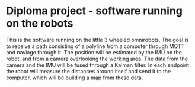﻿# Diploma project - software running on the robots

This is the software running on the little 3 wheeled omnirobots. The goal is to receive a path consisting of a polyline from a computer through MQTT and naviage through it.
The position will be estimated by the IMU on the robot, and from a camera overlooking the working area. The data from the camera and the IMU will be fused through a Kalman filter. In each endpoint the robot will measure the distances around itself and send it to the computer, which will be building a map from these data.
